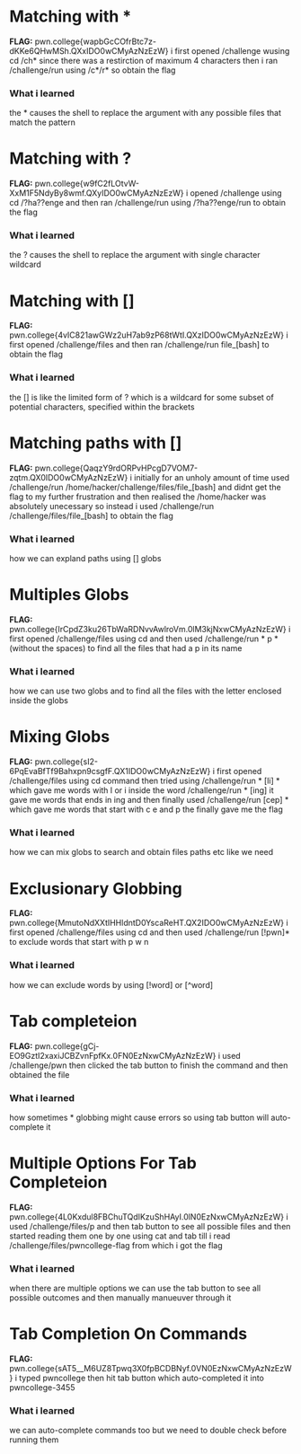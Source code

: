 # Matching with *

**FLAG:** pwn.college{wapbGcCOfrBtc7z-dKKe6QHwMSh.QXxIDO0wCMyAzNzEzW}
i first opened /challenge wusing cd /ch* since there was a restirction of maximum 4 characters then i ran /challenge/run using /c*/r* so obtain the flag

### What i learned 
the * causes the shell to replace the argument with any possible files that match the pattern 

# Matching with ?

**FLAG:** pwn.college{w9fC2fLOtvW-XxM1F5NdyBy8wmf.QXyIDO0wCMyAzNzEzW}
 i opened /challenge using cd /?ha??enge and then ran /challenge/run using /?ha??enge/run to obtain the flag 

 ### What i learned 
 the ? causes the shell to replace the argument with single character wildcard

 # Matching with []

 **FLAG:** pwn.college{4vIC821awGWz2uH7ab9zP68tWtI.QXzIDO0wCMyAzNzEzW}
 i first opened /challenge/files and then ran /challenge/run file_[bash] to obtain the flag

 ### What i learned 
 the [] is like the limited form of ? which is a wildcard for some subset of potential characters, specified within the brackets

 # Matching paths with [] 

 **FLAG:** pwn.college{QaqzY9rdORPvHPcgD7VOM7-zqtm.QX0IDO0wCMyAzNzEzW}
 i initially for an unholy amount of time used /challenge/run /home/hacker/challenge/files/file_[bash] and didnt get the flag to my further frustration and then realised the /home/hacker was absolutely unecessary so instead i used /challenge/run /challenge/files/file_[bash] to obtain the flag

 ### What i learned 
 how we can expland paths using [] globs 
 
# Multiples Globs 

**FLAG:** pwn.college{IrCpdZ3ku26TbWaRDNvvAwlroVm.0lM3kjNxwCMyAzNzEzW}
i first opened /challenge/files using cd and then used /challenge/run * p * (without the spaces) to find all the files that had a p in its name

### What i learned 
how we can use two globs and to find all the files with the letter enclosed inside the globs 

# Mixing Globs 

**FLAG:** pwn.college{sI2-6PqEvaBfTf9Bahxpn9csgfF.QX1IDO0wCMyAzNzEzW}
i first opened /challenge/files using cd command then tried using /challenge/run * [li] * which gave me words with l or i inside the word /challenge/run * [ing] it gave me words that ends in ing and then finally used /challenge/run [cep] * which gave me words that start with c e and p the finally gave me the flag 


### What i learned 
how we can mix globs to search and obtain files paths etc like we need 

# Exclusionary Globbing

**FLAG:** pwn.college{MmutoNdXXtIHHldntD0YscaReHT.QX2IDO0wCMyAzNzEzW}
i first opened /challenge/files using cd and then used /challenge/run [!pwn]* to exclude words that start with p w n

### What i learned 
how we can exclude words by using [!word] or [^word] 

# Tab completeion 

**FLAG:** pwn.college{gCj-EO9GztI2xaxiJCBZvnFpfKx.0FN0EzNxwCMyAzNzEzW}
i used /challenge/pwn then clicked the tab button to finish the command and then obtained the file 

### What i learned 
how sometimes * globbing might cause errors so using tab button will auto-complete it

# Multiple Options For Tab Completeion 

**FLAG:** pwn.college{4L0Kxdul8FBChuTQdIKzuShHAyI.0lN0EzNxwCMyAzNzEzW}
i used /challenge/files/p and then tab button to see all possible files and then started reading them one by one using cat and tab till i read /challenge/files/pwncollege-flag from which i got the flag

### What i learned 
when there are multiple options we can use the tab button to see all possible outcomes and then manually manueuver through it 

# Tab Completion On Commands 

**FLAG:** pwn.college{sAT5__M6UZ8Tpwq3X0fpBCDBNyf.0VN0EzNxwCMyAzNzEzW}
i typed pwncollege then hit tab button which auto-completed it into pwncollege-3455 

### What i learned 
we can auto-complete commands too but we need to double check before running them 
